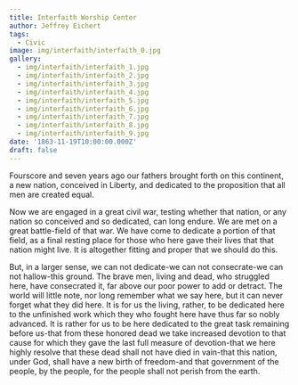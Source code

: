 ```yaml
---
title: Interfaith Worship Center
author: Jeffrey Eichert
tags:
  - Civic
image: img/interfaith/interfaith_0.jpg
gallery:
  - img/interfaith/interfaith_1.jpg
  - img/interfaith/interfaith_2.jpg
  - img/interfaith/interfaith_3.jpg
  - img/interfaith/interfaith_4.jpg
  - img/interfaith/interfaith_5.jpg
  - img/interfaith/interfaith_6.jpg
  - img/interfaith/interfaith_7.jpg
  - img/interfaith/interfaith_8.jpg
  - img/interfaith/interfaith_9.jpg
date: '1863-11-19T10:00:00.000Z'
draft: false
---
```


Fourscore and seven years ago our fathers brought forth on this continent, a new nation, conceived in Liberty, and dedicated to the proposition that all men are created equal.

Now we are engaged in a great civil war, testing whether that nation, or any nation so conceived and so dedicated, can long endure. We are met on a great battle-field of that war. We have come to dedicate a portion of that field, as a final resting place for those who here gave their lives that that nation might live. It is altogether fitting and proper that we should do this.

But, in a larger sense, we can not dedicate-we can not consecrate-we can not hallow-this ground. The brave men, living and dead, who struggled here, have consecrated it, far above our poor power to add or detract. The world will little note, nor long remember what we say here, but it can never forget what they did here. It is for us the living, rather, to be dedicated here to the unfinished work which they who fought here have thus far so nobly advanced. It is rather for us to be here dedicated to the great task remaining before us-that from these honored dead we take increased devotion to that cause for which they gave the last full measure of devotion-that we here highly resolve that these dead shall not have died in vain-that this nation, under God, shall have a new birth of freedom-and that government of the people, by the people, for the people shall not perish from the earth.
